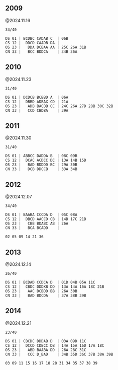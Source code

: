 ## 2009

@2024.11.16

```text
34/40

DS 01 | BCDBC CADAB C  | 06B
CS 12 |  DDCD CAADB DA | 
OS 23 |   DDA DCBAA AA | 25C 26A 31B
CN 33 |   BCC BDDCA    | 34B 36A
```

## 2010

@2024.11.23

```text
31/40

DS 01 | DCDCB BCBBD A  | 06A
CS 12 |  DBBD ADBAX CD | 21A
OS 23 |   ADB BACBB CC | 24C 26A 27D 28B 30C 32B
CN 33 |   CCD CBDBA    | 39A
```

## 2011

@2024.11.30

```text
31/40

DS 01 | ABBCC DADDA B  | 08C 09B
CS 12 |  DCAC ACDCC DC | 13A 14B 15D
OS 23 |   BAD BDDDD BC | 29A 30B
CN 33 |   DCB DDCCB    | 33A 34B
```

## 2012

@2024.12.07

```text
34/40

DS 01 | BAABA CCCDA D  | 05C 08A
CS 12 |  DBCD AACCD CB | 14D 17C 21D
OS 23 |   CBB BDABC AB | 26A
CN 33 |   BCA BCADD    | 
```

```text
02 05 09 14 21 36
```

## 2013

@2024.12.14

```text
26/40

DS 01 | BCDAD CCDCA D  | 01D 04B 05A 11C
CS 12 |  CBDC DDDXB DD | 13A 14A 16A 18C 21B
OS 23 |   AAC DCBDD BB | 26A 30B
CN 33 |   BAD BDCDA    | 37A 38B 39B
```

## 2014

@2024.12.21

```text
23/40

DS 01 | CBCDC DDDAB D  | 03A 09D 11C
CS 12 |  DCCD CDBCC DB | 14A 15A 16D 17A 18C
OS 23 |   ABD BAABA DD | 26A 28C 31C
CN 33 |   CCC D_BAD    | 34B 35D 36C 37B 38A 39B
```

```text
03 09 11 15 16 17 18 28 31 34 35 37 38 39
```